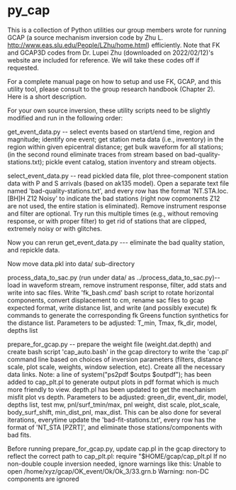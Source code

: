 # py_cap
This is a collection of Python utilities our group members wrote for running GCAP (a source mechanism inversion code by Zhu L. http://www.eas.slu.edu/People/LZhu/home.html) efficiently. Note that FK and GCAP3D codes from Dr. Lupei Zhu (downloaded on 2022/02/12)'s website are included for reference. We will take these codes off if requested.

For a complete manual page on how to setup and use FK, GCAP, and this utility tool, please consult to the group research handbook (Chapter 2). Here is a short description.

For your own source inversion, these utility scripts need to be slightly modified and run in the following order:

get_event_data.py -- select events based on start/end time, region and magnitude; identify one event; get station meta data (i.e., inventory) in the region within given epicentral distance; get bulk waveform for all stations; (in the second round eliminate traces from stream based on bad-quality-stations.txt); pickle event catalog, station inventory and stream objects.

select_event_data.py -- read pickled data file, plot three-component station data with P and S arrivals (based on ak135 model). Open a separate text file named 'bad-quality-stations.txt', and every row has the format 'NT.STA.loc.[BH]H  Z12  Noisy' to indicate the bad stations (right now copmonents Z12 are not used, the entire station is eliminated). Remove instrument response and filter are optional. Try run this multiple times (e.g., without removing response, or with proper filter) to get rid of stations that are clipped, extremely noisy or with glitches.

Now you can rerun get_event_data.py --- eliminate the bad quality station, and repickle data.

Now move data.pkl into data/ sub-directory

process_data_to_sac.py (run under data/ as ../process_data_to_sac.py)-- load in waveform stream, remove instrument response, filter, add stats and write into sac files. Write 'fk_bash.cmd' bash script to rotate horizontal components, convert displacement to cm, rename sac files to gcap expected format, write distance list, and write (and possibly execute) fk commands to generate the corresponding fk Greens function synthetics for the distance list. Parameters to be adjusted: T_min, Tmax, fk_dir, model, depths list

prepare_for_gcap.py -- prepare the weight file (weight.dat.depth) and create bash script 'cap_auto.bash' in the gcap directory to write the 'cap.pl' command line based on choices of inversion parameters (filters, distance scale, plot scale, weights, window selection, etc). Create all the necessary data links. Note: a line of system("ps2pdf $outps $outpdf"); has been added to cap_plt.pl to generate output plots in pdf format which is much more friendly to view. depth.pl has been updated to get the mechanism misfit plot vs depth. Parameters to be adjusted: green_dir, event_dir, model, depths list, test mw, pnl/surf_tmin/max, pnl weight, dist scale, plot_scale, body_surf_shift, min_dist_pnl, max_dist. This can be also done for several iterations, everytime update the 'bad-fit-stations.txt', every row has the format of 'NT_STA  [PZRT]', and eliminate those stations/components with bad fits.

Before running prepare_for_gcap.py, update cap.pl in the gcap directory to reflect the correct path to cap_plt.pl: 
require "$HOME/gcap/cap_plt.pl
If no non-double couple inversion needed, ignore warnings like this:
Unable to open /home/xyz/gcap/OK_event/Ok/Ok_3/33.grn.b
Warning: non-DC components are ignored



